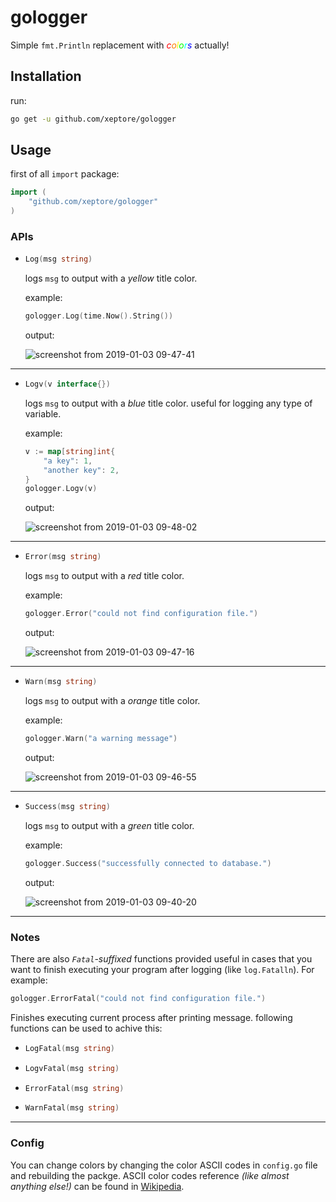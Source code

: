# gologger
Simple `fmt.Println` replacement with _<span style="color:#ff0000;">c</span><span style="color:#ff7f00;">o</span><span style="color:#ffff00;">l</span><span style="color:#00ff00;">o</span><span style="color:#00ffff;">r</span><span style="color:#0000ff;">s</span>_ actually!

## Installation
run:
```bash
go get -u github.com/xeptore/gologger
```

## Usage
first of all `import` package:
```go
import (
    "github.com/xeptore/gologger"
)
```
### APIs
*
    ```go
    Log(msg string)
    ```
    logs `msg` to output  with a _yellow_ title color.  

    example:
    ```go
    gologger.Log(time.Now().String())
    ```
    output:  

    ![screenshot from 2019-01-03 09-47-41](https://user-images.githubusercontent.com/29199390/50625353-dc4d0400-0f3c-11e9-91f1-3b8ade9af2ce.png)


-------
*
    ```go
    Logv(v interface{})
    ```
    logs `msg` to output  with a _blue_ title color. useful for logging any type of variable.  
      
    example:
    ```go
    v := map[string]int{
        "a key": 1,
        "another key": 2,
    }
    gologger.Logv(v)
    ```
    output:  
    
    ![screenshot from 2019-01-03 09-48-02](https://user-images.githubusercontent.com/29199390/50625344-cf301500-0f3c-11e9-9fd5-7498ab5ebce6.png)

------
*
    ```go
    Error(msg string)
    ```
    logs `msg` to output  with a _red_ title color.  
      
    example:
    ```go
    gologger.Error("could not find configuration file.")
    ```
    output:  
    
    ![screenshot from 2019-01-03 09-47-16](https://user-images.githubusercontent.com/29199390/50625336-c63f4380-0f3c-11e9-9263-4828ca16e151.png)

---
*
    ```go
    Warn(msg string)
    ```
    logs `msg` to output  with a _orange_ title color.  
      
    example:
    ```go
    gologger.Warn("a warning message")
    ```
    output:  
    
    ![screenshot from 2019-01-03 09-46-55](https://user-images.githubusercontent.com/29199390/50625327-b889be00-0f3c-11e9-9ab1-0cb07c8d85c9.png)

----
*
    ```go
    Success(msg string)
    ```
    logs `msg` to output  with a _green_ title color.  
      
    example:
    ```go
    gologger.Success("successfully connected to database.")
    ```
    output:  
    
    ![screenshot from 2019-01-03 09-40-20](https://user-images.githubusercontent.com/29199390/50625273-40bb9380-0f3c-11e9-9aa8-38d04bd7a5b7.png)

---

### Notes
 There are also _`Fatal`-suffixed_ functions provided useful in cases that you want to finish executing your program after logging (like ```log.Fatalln```).
 For example:
```go
gologger.ErrorFatal("could not find configuration file.")
```
Finishes executing current process after printing message.
following functions can be used to achive this:

*
    ```go
    LogFatal(msg string)
    ```
*
    ```go
    LogvFatal(msg string)
    ```
*
    ```go
    ErrorFatal(msg string)
    ```
*
    ```go
    WarnFatal(msg string)
    ```

---

### Config
You can change colors by changing the color ASCII codes in `config.go` file and rebuilding the packge.
ASCII color codes reference _(like almost anything else!)_ can be found in [Wikipedia](https://en.wikipedia.org/wiki/ANSI_escape_code#8-bit).
